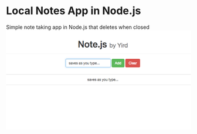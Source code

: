 # Local Notes App in Node.js
Simple note taking app in Node.js that deletes when closed
<img src="img/p1.png">
